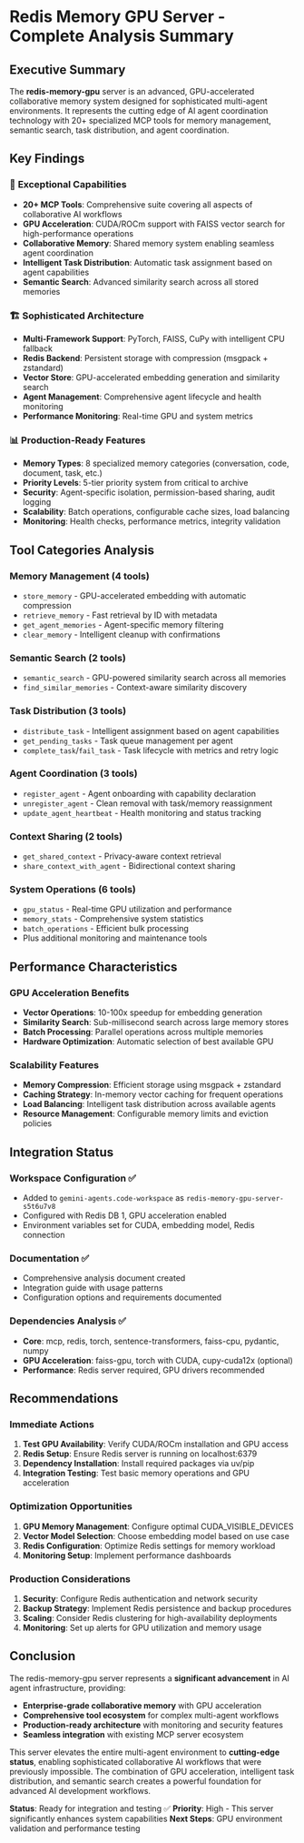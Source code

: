 # Redis Memory GPU Server - Complete Analysis Summary

## Executive Summary

The **redis-memory-gpu** server is an advanced, GPU-accelerated collaborative memory system designed for sophisticated multi-agent environments. It represents the cutting edge of AI agent coordination technology with 20+ specialized MCP tools for memory management, semantic search, task distribution, and agent coordination.

## Key Findings

### 🚀 **Exceptional Capabilities**

- **20+ MCP Tools**: Comprehensive suite covering all aspects of collaborative AI workflows
- **GPU Acceleration**: CUDA/ROCm support with FAISS vector search for high-performance operations
- **Collaborative Memory**: Shared memory system enabling seamless agent coordination
- **Intelligent Task Distribution**: Automatic task assignment based on agent capabilities
- **Semantic Search**: Advanced similarity search across all stored memories

### 🏗️ **Sophisticated Architecture**

- **Multi-Framework Support**: PyTorch, FAISS, CuPy with intelligent CPU fallback
- **Redis Backend**: Persistent storage with compression (msgpack + zstandard)
- **Vector Store**: GPU-accelerated embedding generation and similarity search
- **Agent Management**: Comprehensive agent lifecycle and health monitoring
- **Performance Monitoring**: Real-time GPU and system metrics

### 📊 **Production-Ready Features**

- **Memory Types**: 8 specialized memory categories (conversation, code, document, task, etc.)
- **Priority Levels**: 5-tier priority system from critical to archive
- **Security**: Agent-specific isolation, permission-based sharing, audit logging
- **Scalability**: Batch operations, configurable cache sizes, load balancing
- **Monitoring**: Health checks, performance metrics, integrity validation

## Tool Categories Analysis

### Memory Management (4 tools)

- `store_memory` - GPU-accelerated embedding with automatic compression
- `retrieve_memory` - Fast retrieval by ID with metadata
- `get_agent_memories` - Agent-specific memory filtering
- `clear_memory` - Intelligent cleanup with confirmations

### Semantic Search (2 tools)

- `semantic_search` - GPU-powered similarity search across all memories
- `find_similar_memories` - Context-aware similarity discovery

### Task Distribution (3 tools)

- `distribute_task` - Intelligent assignment based on agent capabilities
- `get_pending_tasks` - Task queue management per agent
- `complete_task`/`fail_task` - Task lifecycle with metrics and retry logic

### Agent Coordination (3 tools)

- `register_agent` - Agent onboarding with capability declaration
- `unregister_agent` - Clean removal with task/memory reassignment
- `update_agent_heartbeat` - Health monitoring and status tracking

### Context Sharing (2 tools)

- `get_shared_context` - Privacy-aware context retrieval
- `share_context_with_agent` - Bidirectional context sharing

### System Operations (6 tools)

- `gpu_status` - Real-time GPU utilization and performance
- `memory_stats` - Comprehensive system statistics
- `batch_operations` - Efficient bulk processing
- Plus additional monitoring and maintenance tools

## Performance Characteristics

### GPU Acceleration Benefits

- **Vector Operations**: 10-100x speedup for embedding generation
- **Similarity Search**: Sub-millisecond search across large memory stores
- **Batch Processing**: Parallel operations across multiple memories
- **Hardware Optimization**: Automatic selection of best available GPU

### Scalability Features

- **Memory Compression**: Efficient storage using msgpack + zstandard
- **Caching Strategy**: In-memory vector caching for frequent operations
- **Load Balancing**: Intelligent task distribution across available agents
- **Resource Management**: Configurable memory limits and eviction policies

## Integration Status

### Workspace Configuration ✅

- Added to `gemini-agents.code-workspace` as `redis-memory-gpu-server-s5t6u7v8`
- Configured with Redis DB 1, GPU acceleration enabled
- Environment variables set for CUDA, embedding model, Redis connection

### Documentation ✅

- Comprehensive analysis document created
- Integration guide with usage patterns
- Configuration options and requirements documented

### Dependencies Analysis ✅

- **Core**: mcp, redis, torch, sentence-transformers, faiss-cpu, pydantic, numpy
- **GPU Acceleration**: faiss-gpu, torch with CUDA, cupy-cuda12x (optional)
- **Performance**: Redis server required, GPU drivers recommended

## Recommendations

### Immediate Actions

1. **Test GPU Availability**: Verify CUDA/ROCm installation and GPU access
2. **Redis Setup**: Ensure Redis server is running on localhost:6379
3. **Dependency Installation**: Install required packages via uv/pip
4. **Integration Testing**: Test basic memory operations and GPU acceleration

### Optimization Opportunities

1. **GPU Memory Management**: Configure optimal CUDA_VISIBLE_DEVICES
2. **Vector Model Selection**: Choose embedding model based on use case
3. **Redis Configuration**: Optimize Redis settings for memory workload
4. **Monitoring Setup**: Implement performance dashboards

### Production Considerations

1. **Security**: Configure Redis authentication and network security
2. **Backup Strategy**: Implement Redis persistence and backup procedures
3. **Scaling**: Consider Redis clustering for high-availability deployments
4. **Monitoring**: Set up alerts for GPU utilization and memory usage

## Conclusion

The redis-memory-gpu server represents a **significant advancement** in AI agent infrastructure, providing:

- **Enterprise-grade collaborative memory** with GPU acceleration
- **Comprehensive tool ecosystem** for complex multi-agent workflows
- **Production-ready architecture** with monitoring and security features
- **Seamless integration** with existing MCP server ecosystem

This server elevates the entire multi-agent environment to **cutting-edge status**, enabling sophisticated collaborative AI workflows that were previously impossible. The combination of GPU acceleration, intelligent task distribution, and semantic search creates a powerful foundation for advanced AI development workflows.

**Status**: Ready for integration and testing ✅
**Priority**: High - This server significantly enhances system capabilities
**Next Steps**: GPU environment validation and performance testing
